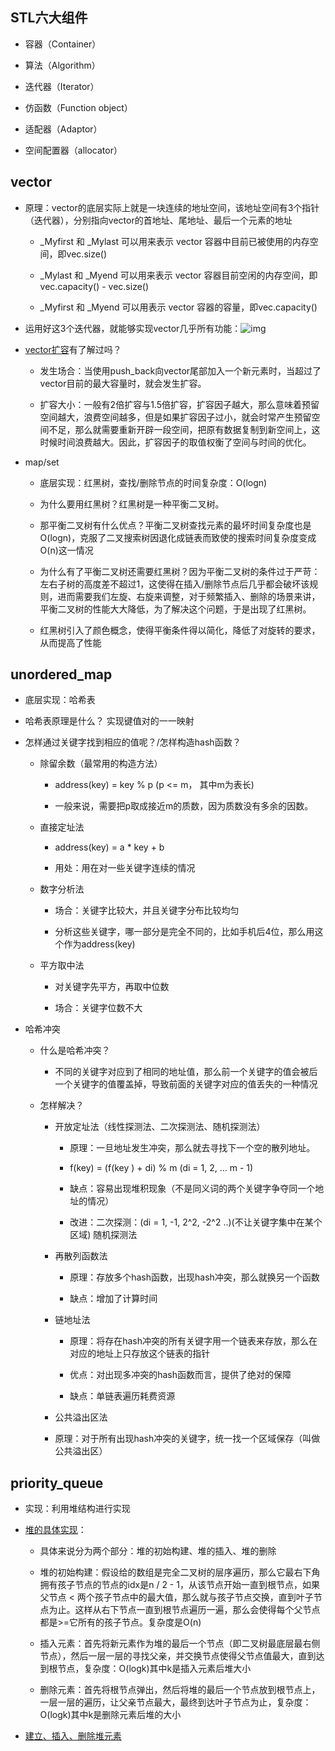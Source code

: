 ## STL六大组件

-   容器（Container）

-   算法（Algorithm）

-   迭代器（Iterator）

-   仿函数（Function object）

-   适配器（Adaptor）

-   空间配置器（allocator）

## vector

-   原理：vector的底层实际上就是一块连续的地址空间，该地址空间有3个指针（迭代器），分别指向vector的首地址、尾地址、最后一个元素的地址

    

    -   _Myfirst 和 _Mylast 可以用来表示 vector 容器中目前已被使用的内存空间，即vec.size()

    -   _Mylast 和 _Myend 可以用来表示 vector 容器目前空闲的内存空间，即vec.capacity() - vec.size()

    -   _Myfirst 和 _Myend 可以用表示 vector 容器的容量，即vec.capacity()

-   运用好这3个迭代器，就能够实现vector几乎所有功能：![img](C:\Users\huany\Documents\note\pictures\7ac5b521-116e-485e-8aee-bc93b17112f8-4786849.jpg)

-   [vector扩容](https://blog.csdn.net/gettogetto/article/details/77804094?utm_medium=distribute.pc_relevant.none-task-blog-2~default~BlogCommendFromMachineLearnPai2~default-1.vipsorttest&depth_1-utm_source=distribute.pc_relevant.none-task-blog-2~default~BlogCommendFromMachineLearnPai2~default-1.vipsorttest)有了解过吗？

    -   发生场合：当使用push_back向vector尾部加入一个新元素时，当超过了vector目前的最大容量时，就会发生扩容。

    -   扩容大小：一般有2倍扩容与1.5倍扩容，扩容因子越大，那么意味着预留空间越大，浪费空间越多，但是如果扩容因子过小，就会时常产生预留空间不足，那么就需要重新开辟一段空间，把原有数据复制到新空间上，这时候时间浪费越大。因此，扩容因子的取值权衡了空间与时间的优化。

-   map/set

    -   底层实现：红黑树，查找/删除节点的时间复杂度：O(logn)

    -   为什么要用红黑树？红黑树是一种平衡二叉树。

    -   那平衡二叉树有什么优点？平衡二叉树查找元素的最坏时间复杂度也是O(logn)，克服了二叉搜索树因退化成链表而致使的搜索时间复杂度变成O(n)这一情况

    -   为什么有了平衡二叉树还需要红黑树？因为平衡二叉树的条件过于严苛：左右子树的高度差不超过1，这使得在插入/删除节点后几乎都会破坏该规则，进而需要我们左旋、右旋来调整，对于频繁插入、删除的场景来讲，平衡二叉树的性能大大降低，为了解决这个问题，于是出现了红黑树。

    -   红黑树引入了颜色概念，使得平衡条件得以简化，降低了对旋转的要求，从而提高了性能

## unordered_map

-   底层实现：哈希表

-   哈希表原理是什么？ 实现键值对的一一映射

-   怎样通过关键字找到相应的值呢？/怎样构造hash函数？

    -   除留余数（最常用的构造方法）

        -   address(key) = key % p (p <= m， 其中m为表长)

        -   一般来说，需要把p取成接近m的质数，因为质数没有多余的因数。

    -   直接定址法

        -   address(key) = a * key + b

        -   用处：用在对一些关键字连续的情况

    -   数字分析法

        -   场合：关键字比较大，并且关键字分布比较均匀

        -   分析这些关键字，哪一部分是完全不同的，比如手机后4位，那么用这个作为address(key)

    -   平方取中法

        -   对关键字先平方，再取中位数

        -   场合：关键字位数不大

-   哈希冲突

    -   什么是哈希冲突？
        -   不同的关键字对应到了相同的地址值，那么前一个关键字的值会被后一个关键字的值覆盖掉，导致前面的关键字对应的值丢失的一种情况

    -   怎样解决？

        -   开放定址法（线性探测法、二次探测法、随机探测法）

            -   原理：一旦地址发生冲突，那么就去寻找下一个空的散列地址。

            -   f(key) = (f(key ) + di) % m (di = 1, 2, ... m - 1)

            -   缺点：容易出现堆积现象（不是同义词的两个关键字争夺同一个地址的情况）

            -   改进：二次探测：(di = 1, -1, 2^2, -2^2 ..)(不让关键字集中在某个区域) 随机探测法

        -   再散列函数法

            -   原理：存放多个hash函数，出现hash冲突，那么就换另一个函数

            -   缺点：增加了计算时间

        -   链地址法

            -   原理：将存在hash冲突的所有关键字用一个链表来存放，那么在对应的地址上只存放这个链表的指针

            -   优点：对出现多冲突的hash函数而言，提供了绝对的保障

            -   缺点：单链表遍历耗费资源

        -   公共溢出区法

        -   原理：对于所有出现hash冲突的关键字，统一找一个区域保存（叫做公共溢出区）

## priority_queue

-   实现：利用堆结构进行实现

-   [堆的具体实现](https://guguoyu.blog.csdn.net/article/details/81283998?utm_medium=distribute.pc_relevant_t0.none-task-blog-2~default~BlogCommendFromMachineLearnPai2~default-1.vipsorttest&depth_1-utm_source=distribute.pc_relevant_t0.none-task-blog-2~default~BlogCommendFromMachineLearnPai2~default-1.vipsorttest)：

    -   具体来说分为两个部分：堆的初始构建、堆的插入、堆的删除

    -   堆的初始构建：假设给的数组是完全二叉树的层序遍历，那么它最右下角拥有孩子节点的节点的idx是n / 2 - 1，从该节点开始一直到根节点，如果父节点 < 两个孩子节点中的最大值，那么就与孩子节点交换，直到叶子节点为止。这样从右下节点一直到根节点遍历一遍，那么会使得每个父节点都是>=它所有的孩子节点。复杂度是O(n)

    -   插入元素：首先将新元素作为堆的最后一个节点（即二叉树最底层最右侧节点），然后一层一层的寻找父亲，并交换节点使得父节点值最大，直到达到根节点，复杂度：O(logk)其中k是插入元素后堆大小

    -   删除元素：首先将根节点弹出，然后将堆的最后一个节点放到根节点上，一层一层的遍历，让父亲节点最大，最终到达叶子节点为止，复杂度：O(logk)其中k是删除元素后堆的大小

-   [建立、插入、删除堆元素](https://blog.csdn.net/SZU_Crayon/article/details/81812946?utm_medium=distribute.pc_relevant.none-task-blog-2~default~BlogCommendFromBaidu~default-18.vipsorttest&depth_1-utm_source=distribute.pc_relevant.none-task-blog-2~default~BlogCommendFromBaidu~default-18.vipsorttest)